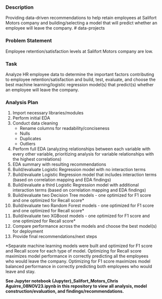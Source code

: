 ### Description 

Providing data-driven recommendations to help retain employees at Salifort Motors company and building/selecting a model that 
will predict whether an employee will leave the company. # data-projects

### Problem Statement 

Employee retention/satisfaction levels at Salifort Motors company are low.

### Task 

Analyze HR employee data to determine the important factors contributing to employee retention/satisfaction and build,
test, evaluate, and choose the best machine learning/logistic regression model(s) that predict(s) whether an employee will leave
the company.

### Analysis Plan

1. Import necessary libraries/modules
2. Perform initial EDA
3. Conduct data cleaning
   - Rename columns for readability/conciseness
   - Nulls
   - Duplicates
   - Outliers
4. Perform full EDA (analyzing relationships between each variable with every other variable, prioritizing analysis for variable
   relationships with the highest correlations)
5. EDA summary with resulting recommendations
6. Build/evaluate Logistic Regression model with no interaction terms
7. Build/evaluate Logistic Regression model that includes interaction terms (based on correlation mapping and EDA findings)
8. Build/evaluate a third Logistic Regression model with additional interaction terms (based on correlation mapping and EDA findings)
9. Build/evaluate two Decision Tree models - one optimized for F1 score and one optimized for Recall score*
10. Build/evaluate two Random Forest models - one optimized for F1 score and one optimized for Recall score*
11. Build/evaluate two XGBoost models - one optimized for F1 score and one optimized for Recall score*
12. Compare performance across the models and choose the best model(s) for deployment
13. Provide final recommendations/next steps

*Separate machine learning models were built and optimized for F1 score and Recall score for each type of model. Optimizing for Recall
score maximizes model performance in correctly predicting all the employees who would leave the company. Optimizing for F1 score maximizes model
balanced performance in correctly predicting both employees who would leave and stay.

**See Jupyter notebook (Jupyter)_Salifort_Motors_Chris Aguirre_08NOV23.ipynb in this repository to view all analysis, model construction/evaluation, and 
findings/recommendations.**
